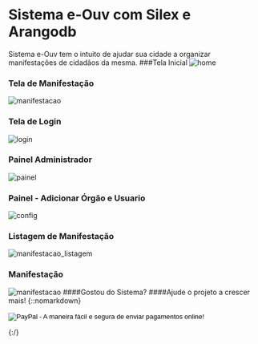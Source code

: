 # Sistema e-Ouv com Silex e Arangodb
Sistema e-Ouv tem o intuito de ajudar sua cidade a organizar manifestações de cidadãos da mesma.
###Tela Inicial
![home](http://ap.imagensbrasil.org/images/2017/02/16/home_e_ouv.md.png)
### Tela de Manifestação
![manifestacao](http://ap.imagensbrasil.org/images/2017/02/16/e_ouv_msg.md.png)
### Tela de Login
![login](http://ap.imagensbrasil.org/images/2017/02/16/e_ouv_login.md.png)
### Painel Administrador
![painel](http://ap.imagensbrasil.org/images/2017/02/16/e_ouv_painel.md.png)
### Painel - Adicionar Órgão e Usuario
![config](http://ap.imagensbrasil.org/images/2017/02/16/e_ouv_config_painel.md.png)
### Listagem de Manifestação
![manifestacao_listagem](http://ap.imagensbrasil.org/images/2017/02/16/e_ouv_manifestacao_listagem.md.png)
### Manifestação
![manifestacao](http://ap.imagensbrasil.org/images/2017/02/16/e_ouv_manifestacao.md.png)
####Gostou do Sistema?
####Ajude o projeto a crescer mais!
{::nomarkdown}
<form action="https://www.paypal.com/cgi-bin/webscr" method="post" target="_top">
<input type="hidden" name="cmd" value="_s-xclick">
<input type="hidden" name="hosted_button_id" value="2EQ9ZLC4C7UR6">
<input type="image" src="https://www.paypalobjects.com/pt_BR/BR/i/btn/btn_donateCC_LG.gif" border="0" name="submit" alt="PayPal - A maneira fácil e segura de enviar pagamentos online!">
<img alt="" border="0" src="https://www.paypalobjects.com/pt_BR/i/scr/pixel.gif" width="1" height="1">
</form>
{:/}